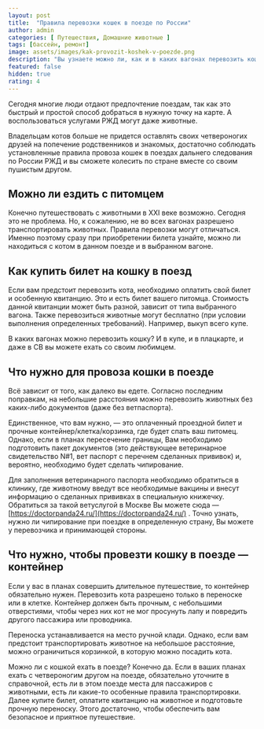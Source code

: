 ```yaml
---
layout: post
title:  "Правила перевозки кошек в поезде по России"
author: admin
categories: [ Путешествия, Домашние животные ]
tags: [бассейн, ремонт]
image: assets/images/kak-provozit-koshek-v-poezde.png
description: "Вы узнаете можно ли, как и в каких вагонах перевозить кошек в поездах по России, читайте все правила, чтобы быть в курсе."
featured: false
hidden: true
rating: 4
---
```


Сегодня многие люди отдают предпочтение поездам, так как это быстрый и простой способ добраться в нужную точку на карте. А воспользоваться услугами РЖД могут даже животные.

Владельцам котов больше не придется оставлять своих четвероногих друзей на попечение родственников и знакомых, достаточно соблюдать установленные правила провоза кошек в поездах дальнего следования по России РЖД и вы сможете колесить по стране вместе со своим пушистым другом.

## Можно ли ездить с питомцем

Конечно путешествовать с животными в XXI веке возможно. Сегодня это не проблема. Но, к сожалению, не во всех вагонах разрешено транспортировать животных. Правила перевозки могут отличаться.
 Именно поэтому сразу при приобретении билета узнайте, можно ли находиться с котом в данном поезде и в выбранном вагоне.

## Как купить билет на кошку в поезд

Если вам предстоит перевозить кота, необходимо оплатить свой билет и особенную квитанцию. Это и есть билет вашего питомца. Стоимость данной квитанции может быть разной, зависит от типа выбранного вагона. Также перевозиться животные могут бесплатно (при условии выполнения определенных требований). Например, выкуп всего купе.

В каких вагонах можно перевозить кошку? И в купе, и в плацкарте, и даже в CВ вы можете ехать со своим любимцем.

## Что нужно для провоза кошки в поезде

Всё зависит от того, как далеко вы едете. Согласно последним поправкам, на небольшие расстояния можно перевозить животных без каких-либо документов (даже без ветпаспорта).

Единственное, что вам нужно, — это оплаченный проездной билет и прочные контейнер/клетка/корзинка, где будет спать ваш питомец. Однако, если в планах пересечение границы, Вам необходимо подготовить пакет документов (это действующее ветеринарное свидетельство N#1, вет паспорт с перечнем сделанных прививок) и, вероятно, необходимо будет сделать чипирование.

Для заполнения ветеринарного паспорта необходимо обратиться в клинику, где животному введут все необходимые вакцины и внесут информацию о сделанных прививках в специальную книжечку. Обратиться за такой ветуслугой в Москве Вы можете сюда — [https://doctorpanda24.ru/](https://doctorpanda24.ru/) . Точно узнать, нужно ли чипирование при поездке в определенную страну, Вы можете у перевозчика и принимающей стороны.

## Что нужно, чтобы провезти кошку в поезде — контейнер

Если у вас в планах совершить длительное путешествие, то контейнер обязательно нужен. Перевозить кота разрешено только в переноске или в  клетке. Контейнер должен быть прочным, с небольшими отверстиями, чтобы через них кот не мог просунуть лапу и повредить другого пассажира или проводника.

Переноска устанавливается на место ручной клади. Однако, если вам предстоит транспортировать животное на небольшое расстояние, можно ограничиться корзинкой, в которую можно посадить кота.

Можно ли с кошкой ехать в поезде? Конечно да. Если в ваших планах ехать с четвероногим другом на поезде, обязательно уточните в справочной, есть ли в этом поезде места для пассажиров с животными, есть ли какие-то особенные правила транспортировки. Далее купите билет, оплатите квитанцию на животное и подготовьте прочную переноску. Этого достаточно, чтобы обеспечить вам безопасное и приятное путешествие.
